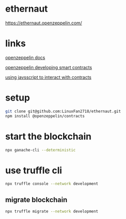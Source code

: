 # ethernaut
https://ethernaut.openzeppelin.com/

# links

[openzeppelin docs](https://docs.openzeppelin.com/contracts/3.x/)

[openzeppelin developing smart contracts](https://docs.openzeppelin.com/learn/developing-smart-contracts)

[using javsscript to interact with contracts](https://docs.openzeppelin.com/learn/deploying-and-interacting#interacting-programmatically)

# setup

```bash
git clone git@github.com:LinuxFan2718/ethernaut.git
npm install @openzeppelin/contracts
```

# start the blockchain

```sh
npx ganache-cli --deterministic
```

# use truffle cli

```sh
npx truffle console --network development
```

## migrate blockchain

```sh
npx truffle migrate --network development
```
